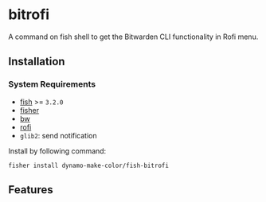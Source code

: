 # bitrofi
A command on fish shell to get the Bitwarden CLI functionality in Rofi menu.

## Installation

### System Requirements

- [fish](https://github.com/fish-shell/fish-shell) >= `3.2.0`
- [fisher](https://github.com/jorgebucaran/fisher)
- [bw](https://github.com/bitwarden/cli)
- [rofi](https://github.com/davatorium/rofi)
- `glib2`: send notification

Install by following command:
```fish
fisher install dynamo-make-color/fish-bitrofi
```

## Features
